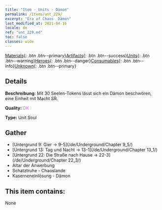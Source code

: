 ```yaml
---
title: "Item - Units - Dämon"
permalink: /Items/unt_229/
excerpt: "Era of Chaos  Dämon"
last_modified_at: 2021-04-16
locale: de
ref: "unt_229.md"
toc: false
classes: wide
---
```

 [Materials](/de/Items/){: .btn .btn--primary}[Artifacts](/de/Items/Artifacts/){: .btn .btn--success}[Units](/de/Items/Units/){: .btn .btn--warning}[Heroes](/de/Items/Heroes/){: .btn .btn--danger}[Consumables](/de/Items/Consumables/){: .btn .btn--info}[Unknown](/de/Items/Unknown/){: .btn .btn--primary}

## Details
 **Beschreibung:** Mit 30 Seelen-Tokens lässt sich ein Dämon beschwören, eine Einheit mit Macht SR.

 **Quality:** <span style="color: #DA70D6">OK</span>

 **Type:** Unit Soul

## Gather

*    [Untergrund 9: Gier -> 9-5](/de/Underground/Chapter 9_5/) 
*    [Untergrund 13: Tag und Nacht -> 13-1](/de/Underground/Chapter 13_1/) 
*    [Untergrund 22: Die Straße nach Hause -> 22-3](/de/Underground/Chapter 22_3/) 
*    Altar der Anwerbung 
*    Schatztruhe - Chaoslande 
*    Kaserneneinlösung - Dämon 

## This item contains:

  None

